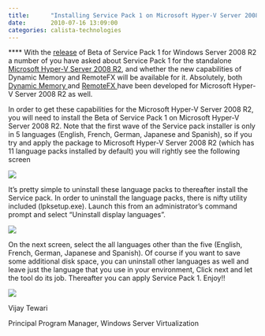 ```yaml
---
title:      "Installing Service Pack 1 on Microsoft Hyper-V Server 2008 R2"
date:       2010-07-16 13:09:00
categories: calista-technologies
---
```

**** With the [release](http://www.microsoft.com/windowsserver2008/en/us/trial-software.aspx) of Beta of Service Pack 1 for Windows Server 2008 R2 a number of you have asked about Service Pack 1 for the standalone [Microsoft Hyper-V Server 2008 R2](http://www.microsoft.com/hyper-v-server/en/us/default.aspx), and whether the new capabilities of Dynamic Memory and RemoteFX will be available for it. Absolutely, both [Dynamic Memory ](http://download.microsoft.com/download/E/0/5/E05DF049-8220-4AEE-818B-786ADD9B434E/Implementing_and_Configuring_Dynamic_Memory.docx)and [RemoteFX ](http://blogs.technet.com/b/virtualization/archive/2010/03/18/explaining-microsoft-remotefx.aspx)have been developed for Microsoft Hyper-V Server 2008 R2 as well. 

In order to get these capabilities for the Microsoft Hyper-V Server 2008 R2, you will need to install the Beta of Service Pack 1 on Microsoft Hyper-V Server 2008 R2. Note that the first wave of the Service pack installer is only in 5 languages (English, French, German, Japanese and Spanish), so if you try and apply the package to Microsoft Hyper-V Server 2008 R2 (which has 11 language packs installed by default) you will rightly see the following screen

![](https://msdnshared.blob.core.windows.net/media/TNBlogsFS/prod.evol.blogs.technet.com/CommunityServer.Blogs.Components.WeblogFiles/00/00/00/50/45/5125.install.jpg)

It’s pretty simple to uninstall these language packs to thereafter install the Service pack. In order to uninstall the language packs, there is nifty utility included (lpksetup.exe). Launch this from an administrator’s command prompt and select “Uninstall display languages”. 

![](https://msdnshared.blob.core.windows.net/media/TNBlogsFS/prod.evol.blogs.technet.com/CommunityServer.Blogs.Components.WeblogFiles/00/00/00/50/45/3122.lpksetup.JPG)

On the next screen, select the all languages other than the five (English, French, German, Japanese and Spanish). Of course if you want to save some additional disk space, you can uninstall other languages as well and leave just the language that you use in your environment, Click next and let the tool do its job. Thereafter you can apply Service Pack 1. Enjoy!!

![](https://msdnshared.blob.core.windows.net/media/TNBlogsFS/prod.evol.blogs.technet.com/CommunityServer.Blogs.Components.WeblogFiles/00/00/00/50/45/0844.select.jpg)

Vijay Tewari

Principal Program Manager, Windows Server Virtualization

